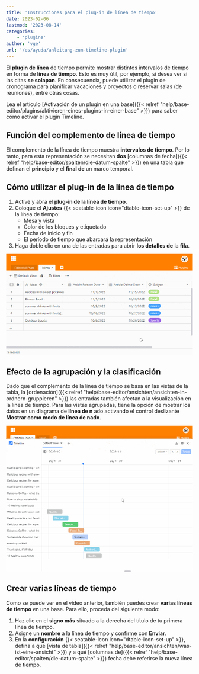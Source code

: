```yaml
---
title: 'Instrucciones para el plug-in de línea de tiempo'
date: 2023-02-06
lastmod: '2023-08-14'
categories:
    - 'plugins'
author: 'vge'
url: '/es/ayuda/anleitung-zum-timeline-plugin'
---
```


El **plugin de línea** de tiempo permite mostrar distintos intervalos de tiempo en forma de **línea de tiempo**. Esto es muy útil, por ejemplo, si desea ver si las citas **se solapan**. En consecuencia, puede utilizar el plugin de cronograma para planificar vacaciones y proyectos o reservar salas (de reuniones), entre otras cosas.

Lea el artículo [Activación de un plugin en una base]({{< relref "help/base-editor/plugins/aktivieren-eines-plugins-in-einer-base" >}}) para saber cómo activar el plugin Timeline.

## Función del complemento de línea de tiempo

El complemento de la línea de tiempo muestra **intervalos de tiempo**. Por lo tanto, para esta representación se necesitan **dos** [columnas de fecha]({{< relref "help/base-editor/spalten/die-datum-spalte" >}}) en una tabla que definan el **principio** y el **final de** un marco temporal.

## Cómo utilizar el plug-in de la línea de tiempo

1. Active y abra el **plug-in de la línea de tiempo**.
2. Coloque el **Ajustes** {{< seatable-icon icon="dtable-icon-set-up" >}} de la línea de tiempo:
    - Mesa y vista
    - Color de los bloques y etiquetado
    - Fecha de inicio y fin
    - El período de tiempo que abarcará la representación
3. Haga doble clic en una de las entradas para abrir **los detalles de** la **fila**.

![](images/timeline-plugin.gif)

## Efecto de la agrupación y la clasificación

Dado que el complemento de la línea de tiempo se basa en las vistas de la tabla, la [ordenación]({{< relref "help/base-editor/ansichten/ansichten-in-ordnern-gruppieren" >}}) las entradas también afectan a la visualización en la línea de tiempo. Para las vistas agrupadas, tiene la opción de mostrar los datos en un diagrama de **línea de n** ado activando el control deslizante **Mostrar como modo de línea de nado**.

![Agrupación de plugins de línea de tiempo](images/timeline-plugingroup-3.gif)

## Crear varias líneas de tiempo

Como se puede ver en el vídeo anterior, también puedes crear **varias líneas de tiempo** en una base. Para ello, proceda del siguiente modo:

1. Haz clic en el **signo más** situado a la derecha del título de tu primera línea de tiempo.
2. Asigne un **nombre** a la línea de tiempo y confirme con **Enviar**.
3. En la **configuración** {{< seatable-icon icon="dtable-icon-set-up" >}}, defina a qué [vista de tabla]({{< relref "help/base-editor/ansichten/was-ist-eine-ansicht" >}}) y a qué [columnas de]({{< relref "help/base-editor/spalten/die-datum-spalte" >}}) fecha debe referirse la nueva línea de tiempo.
